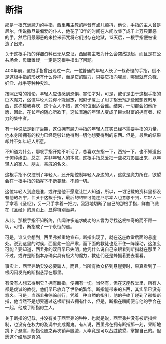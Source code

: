 # 断指

那是一根充满魔力的手指，西里弗主教的声音有点儿颤抖，他说，手指的主人曾是尼尔，传说撒旦最偏爱的仆人，他花了13年的时间在人间收集了成千上万只罪恶的手，然后用最邪恶的米拉米邪咒将它们封存在地狱，13天后，一根手指便被锻造了出来。

关于这根手指的详细资料已无从查证，西里弗主教为什么会突然提起，而且是在公共场合，毋庸置疑，一定是这根手指出了问题。

400年前，这根手指曾出现过一次，一位普通的年轻人长了一根奇怪的手指，倒不是这根手指的形状有什么异样，而是它的魔力，只要它指向哪里，哪里就有杀戮、奸淫、战争等种种灾难。

按照正常的推论，年轻人应该感到恐惧、害怕才对，可是，或许是由于这根手指的巨大魔力，这位年轻人变得不能自拔，他似乎爱上了用手指去指那些他想要的东西，这栋楼我喜欢，这个女人不错，这个职位很适合谁。结果，一切都会如他所愿，因此，在长年的随心所欲下，这位普通的年轻人变成了巨大财富的拥有者、权力的集中者。

有一种说法是到了后期，这位拥有魔力手指的年轻人其实已经不需要手指的力量，他本身所拥有的权力已经足够让他得到一切他想要得到的东西。但是，最后的结果却并不如年轻人所愿。

不知道为什么，那根手指开始不听话了，总喜欢东指一下，西指一下，也不知道出于何种缘由，总之，并非年轻人的本意，这根手指总爱把一些权力彰显出来，以年轻人的家人、朋友、亲戚的名义。

这根手指不仅控制了年轻人，还开始控制年轻人身边的人，这就是魔力所在，欲望会在一根手指的指挥下不断蔓延，不顾一切。

这位年轻人到底是谁，或许是他不愿意让世人知道，所以，一切记载的资料里都没有他的名字，但关于这根手指，最后的结果可能连尼尔本人也意想不到，年轻人一手拿着《圣经》，另一只手拿着一把刀，狠狠地切断了自己的那根手指，鲜血飞溅在《圣经》的扉页上，显得特别诡异。

从此，那根手指不知所终，传闻许多追求成功的人曾为寻找这根神奇的而不顾一切，可惜，断指成了一个永恒的谜。

可是，谁又会想到，西里弗郑重地宣布，断指出现了，就在这座教堂后面的悬崖处。说到这里的时候，西里弗一脸严肃，而下面的教徒也忍不住一阵躁动，这怎么可能？要知道，西里弗的双目早已失明，他凭什么说自己亲眼看到断指就在那里？不过，或许是断指本身确实具有极大的魔力，教徒们还是蜂拥着要去看看。

事实上，西里弗确实没必要骗人，而且，当所有教众挤到悬崖旁时，果真看到了一根闪闪发光的断指悬浮在那里。

有没有人想去得到它？拥有断指，便拥有一切。当然有，但在这座教堂里，所有人都是虔诚的教徒，他们早已放弃了世俗的繁华。断指能带来的东西，其实早已没有意义。可是，当西里弗徐徐前行，凭着一种自然的指引，他的手终于碰到了那根断指，他当然不是想要通过这根断指去拥有什么，但是，断指在瞬间便与他的手合在一起，他成了断指的主人。

关于断指的记载，并没有关于西里弗的种种，也就是说，西里弗并没有被断指控制，也没有在权力的漩涡中变成魔鬼。有人说，西里弗在拥有断指那一刻，果断地跳下了悬崖，断指也随之再次销声匿迹，人毕竟是可以战胜欲望，掌握自己的。但愿这个结局是真的。